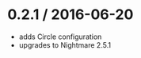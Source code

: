 0.2.1 / 2016-06-20
==================

  * adds Circle configuration
  * upgrades to Nightmare 2.5.1
